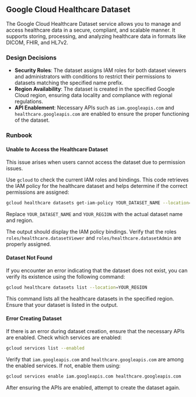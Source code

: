 ## Google Cloud Healthcare Dataset

The Google Cloud Healthcare Dataset service allows you to manage and access healthcare data in a secure, compliant, and scalable manner. It supports storing, processing, and analyzing healthcare data in formats like DICOM, FHIR, and HL7v2.

### Design Decisions

- **Security Roles**: The dataset assigns IAM roles for both dataset viewers and administrators with conditions to restrict their permissions to datasets matching the specified name prefix.
- **Region Availability**: The dataset is created in the specified Google Cloud region, ensuring data locality and compliance with regional regulations.
- **API Enablement**: Necessary APIs such as `iam.googleapis.com` and `healthcare.googleapis.com` are enabled to ensure the proper functioning of the dataset.

### Runbook

#### Unable to Access the Healthcare Dataset

This issue arises when users cannot access the dataset due to permission issues.

Use `gcloud` to check the current IAM roles and bindings. This code retrieves the IAM policy for the healthcare dataset and helps determine if the correct permissions are assigned:

```sh
gcloud healthcare datasets get-iam-policy YOUR_DATASET_NAME --location=YOUR_REGION
```

Replace `YOUR_DATASET_NAME` and `YOUR_REGION` with the actual dataset name and region. 

The output should display the IAM policy bindings. Verify that the roles `roles/healthcare.datasetViewer` and `roles/healthcare.datasetAdmin` are properly assigned.

#### Dataset Not Found

If you encounter an error indicating that the dataset does not exist, you can verify its existence using the following command:

```sh
gcloud healthcare datasets list --location=YOUR_REGION
```

This command lists all the healthcare datasets in the specified region. Ensure that your dataset is listed in the output.

#### Error Creating Dataset

If there is an error during dataset creation, ensure that the necessary APIs are enabled. Check which services are enabled:

```sh
gcloud services list --enabled
```

Verify that `iam.googleapis.com` and `healthcare.googleapis.com` are among the enabled services. If not, enable them using:

```sh
gcloud services enable iam.googleapis.com healthcare.googleapis.com
```

After ensuring the APIs are enabled, attempt to create the dataset again.

